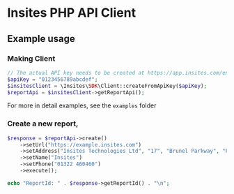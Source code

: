 Insites PHP API Client
=======================================================

Example usage
-------------

### Making Client

```php
// The actual API key needs to be created at https://app.insites.com/en_GB/admin/settings#/api
$apiKey = "0123456789abcdef";
$insitesClient = \Insites\SDK\Client::createFromApiKey($apiKey);
$reportApi = $insitesClient->getReportApi();
```

For more in detail examples, see the `examples` folder

### Create a new report,
```php
$response = $reportApi->create()
    ->setUrl("https://example.insites.com")
    ->setAddress("Insites Technologies Ltd", "17", "Brunel Parkway", "Pride Park", "Derby", "DE24 8HR")
    ->setName("Insites")
    ->setPhone("01322 460460")
    ->execute();

echo "ReportId: " . $response->getReportId() . "\n";
```
  